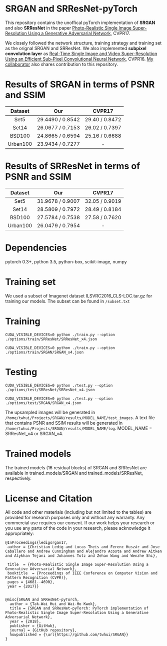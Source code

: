 # SRGAN and SRResNet-pyTorch

This repository contains the unoffical pyTorch implementation of <strong>SRGAN</strong> and also <strong>SRResNet</strong> in the paper <a href="https://arxiv.org/abs/1609.04802">Photo-Realistic Single Image Super-Resolution Using a Generative Adversarial Network</a>, CVPR17. 

We closely followed the network structure, training strategy and training set as the orignal SRGAN and SRResNet. We also implemented <strong>subpixel convolution layer</strong> as <a href="https://arxiv.org/abs/1609.05158">Real-Time Single Image and Video Super-Resolution Using an Efficient Sub-Pixel Convolutional Neural Network</a>, CVPR16. <a href="https://github.com/waihokwok">My collaborator</a> also shares contribution to this repository.

# Results of SRGAN in terms of PSNR and SSIM
</ul>
<table>
<thead>
<tr>
<th align="center">Dataset</th>
<th align="center">Our</th>
<th align="center">CVPR17</th>
</tr>
</thead>
<tbody>
<tr>
<td align="center">Set5</td>
<td align="center">29.4490 / 0.8542</td>
<td align="center">29.40 / 0.8472</td>
</tr>
<tr>
<td align="center">Set14</td>
<td align="center">26.0677 / 0.7153</td>
<td align="center">26.02 / 0.7397</td>
</tr>
<tr>
<td align="center">BSD100</td>
<td align="center">24.8665 / 0.6594</td>
<td align="center">25.16 / 0.6688</td>
</tr>
<tr>
<td align="center">Urban100</td>
<td align="center">23.9434 / 0.7277</td>
<td align="center">-</td>
</tr>  
</tbody></table>

# Results of SRResNet in terms of PSNR and SSIM
</ul>
<table>
<thead>
<tr>
<th align="center">Dataset</th>
<th align="center">Our</th>
<th align="center">CVPR17</th>
</tr>
</thead>
<tbody>
<tr>
<td align="center">Set5</td>
<td align="center">31.9678 / 0.9007</td>
<td align="center">32.05 / 0.9019</td>
</tr>
<tr>
<td align="center">Set14</td>
<td align="center">28.5809 / 0.7972</td>
<td align="center">28.49 / 0.8184</td>
</tr>
<tr>
<td align="center">BSD100</td>
<td align="center">27.5784 / 0.7538</td>
<td align="center">27.58 / 0.7620</td>
</tr>
<tr>
<td align="center">Urban100</td>
<td align="center">26.0479 / 0.7954</td>
<td align="center">-</td>
</tr>  
</tbody></table>

# Dependencies
pytorch 0.3+, python 3.5, python-box, scikit-image, numpy

# Training set
We used a subset of Imagenet dataset ILSVRC2016_CLS-LOC.tar.gz for training our models. The subset can be found in <code>/subset.txt</code> 

# Training
<pre><code>CUDA_VISIBLE_DEVICES=0 python ./train.py --option ./options/train/SRResNet/SRResNet_x4.json</code></pre>
<pre><code>CUDA_VISIBLE_DEVICES=0 python ./train.py --option ./options/train/SRGAN/SRGAN_x4.json</code></pre>

# Testing
<pre><code>CUDA_VISIBLE_DEVICES=0 python ./test.py --option ./options/test/SRResNet/SRResNet_x4.json</code></pre>
<pre><code>CUDA_VISIBLE_DEVICES=0 python ./test.py --option ./options/test/SRGAN/SRGAN_x4.json</code></pre>

The upsampled images will be generated in <code>/home/twhui/Projects/SRGAN/results/MODEL_NAME/test_images</code>. 
A text file that contains PSNR and SSIM results will be generated in <code>/home/twhui/Projects/SRGAN/results/MODEL_NAME/log</code>. MODEL_NAME = SRResNet_x4 or SRGAN_x4.

# Trained models
The trained models (16 residual blocks) of SRGAN and SRResNet are available in </code>trained_models/SRGAN</code> and </code>trained_models/SRResNet</code>, respectively.

# License and Citation
All code and other materials (including but not limited to the tables) are provided for research purposes only and without any warranty. Any commercial use requires our consent. If our work helps your research or you use any parts of the code in your research, please acknowledge it appropriately:

<pre><code>@InProceedings{ledigsrgan17,    
 author = {Christian Ledig and Lucas Theis and Ferenc Husz&aacuter and Jose Caballero and Andrew Cunningham and Alejandro Acosta and Andrew Aitken and Alykhan Tejani and Johannes Totz and Zehan Wang and Wenzhe Shi},    
 title  = {Photo-Realistic Single Image Super-Resolution Using a Generative Adversarial Network},    
 booktitle  = {Proceedings of IEEE Conference on Computer Vision and Pattern Recognition (CVPR)},    
 pages = {4681--4690},  
 year = {2017}}
 </code></pre>

<pre><code>@misc{SRGAN and SRResNet-pyTorch,
  author = {Tak-Wai Hui and Wai-Ho Kwok},
  title = {SRGAN and SRResNet-pyTorch: PyTorch implementation of Photo-Realistic Single Image Super-Resolution Using a Generative Adversarial Network},
  year = {2018},
  publisher = {GitHub},
  journal = {GitHub repository},
  howpublished = {\url{https://github.com/twhui/SRGAN}}
}</code></pre>
